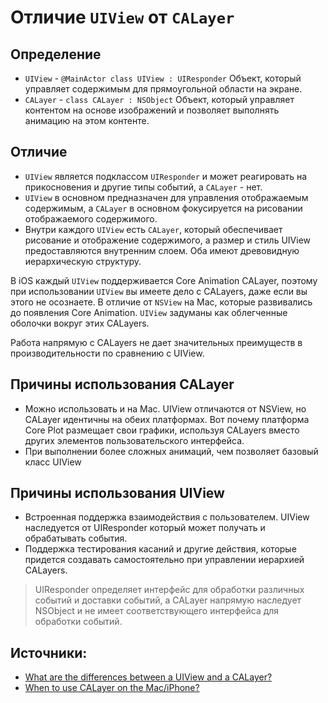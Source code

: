 # Отличие `UIView` от `CALayer`


## Определение
- `UIView` - `@MainActor class UIView : UIResponder` Объект, который управляет содержимым для прямоугольной области на экране.
- `CALayer` - `class CALayer : NSObject` Объект, который управляет контентом на основе изображений и позволяет выполнять анимацию на этом контенте.

## Отличие
- `UIView` является подклассом `UIResponder` и может реагировать на прикосновения и другие типы событий, а `CALayer` - нет.
- `UIView` в основном предназначен для управления отображаемым содержимым, а `CALayer` в основном фокусируется на рисовании отображаемого содержимого.
- Внутри каждого `UIView` есть `CALayer`, который обеспечивает рисование и отображение содержимого, а размер и стиль UIView предоставляются внутренним слоем. Оба имеют древовидную иерархическую структуру.

В iOS каждый `UIView` поддерживается Core Animation CALayer, поэтому при использовании `UIView` вы имеете дело с CALayers, даже если вы этого не осознаете. В отличие от `NSView` на Mac, которые развивались до появления Core Animation. `UIView` задуманы как облегченные оболочки вокруг этих CALayers.

Работа напрямую с CALayers не дает значительных преимуществ в производительности по сравнению с UIView. 

## Причины использования CALayer
- Можно использовать и на Mac. UIView отличаются от NSView, но CALayer идентичны на обеих платформах. Вот почему платформа Core Plot размещает свои графики, используя CALayers вместо других элементов пользовательского интерфейса.
- При выполнении более сложных анимаций, чем позволяет базовый класс UIView

## Причины использования UIView
- Встроенная поддержка взаимодействия с пользователем. UIView наследуется от UIResponder который может получать и обрабатывать события.
- Поддержка тестирования касаний и другие действия, которые придется создавать самостоятельно при управлении иерархией CALayers.

> UIResponder определяет интерфейс для обработки различных событий и доставки событий, а CALayer напрямую наследует NSObject и не имеет соответствующего интерфейса для обработки событий.

## Источники:
- [What are the differences between a UIView and a CALayer?](https://stackoverflow.com/questions/7826306/what-are-the-differences-between-a-uiview-and-a-calayer)
- [When to use CALayer on the Mac/iPhone?](https://stackoverflow.com/questions/1447598/when-to-use-calayer-on-the-mac-iphone)
